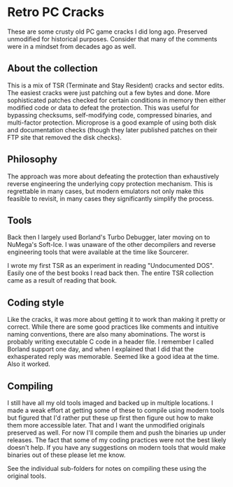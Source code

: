 # Retro PC Cracks
These are some crusty old PC game cracks I did long ago. Preserved unmodified for historical purposes. Consider that many of the comments were in a mindset from decades ago as well.

## About the collection

This is a mix of TSR (Terminate and Stay Resident) cracks and sector edits. The easiest cracks were just patching out a few bytes and done. More sophisticated patches checked for certain conditions in memory then either modified code or data to defeat the protection. This was useful for bypassing checksums, self-modifying code, compressed binaries, and multi-factor protection. Microprose is a good example of using both disk and documentation checks (though they later published patches on their FTP site that removed the disk checks).

## Philosophy

The approach was more about defeating the protection than exhaustively reverse engineering the underlying copy protection mechanism. This is regrettable in many cases, but modern emulators not only make this feasible to revisit, in many cases they significantly simplify the process.

## Tools

Back then I largely used Borland's Turbo Debugger, later moving on to NuMega's Soft-Ice. I was unaware of the other decompilers and reverse engineering tools that were available at the time like Sourcerer. 

I wrote my first TSR as an experiment in reading "Undocumented DOS". Easily one of the best books I read back then. The entire TSR collection came as a result of reading that book.

## Coding style

Like the cracks, it was more about getting it to work than making it pretty or correct. While there are some good practices like comments and intuitive naming conventions, there are also many abominations. The worst is probably writing executable C code in a header file. I remember I called Borland support one day, and when I explained that I did that the exhasperated reply was memorable. Seemed like a good idea at the time. Also it worked.

## Compiling

I still have all my old tools imaged and backed up in multiple locations. I made a weak effort at getting some of these to compile using modern tools but figured that I'd rather put these up first then figure out how to make them more accessible later. That and I want the unmodified originals preserved as well. For now I'll compile them and push the binaries up under releases. The fact that some of my coding practices were not the best likely doesn't help. If you have any suggestions on modern tools that would make binaries out of these please let me know.

See the individual sub-folders for notes on compiling these using the original tools.